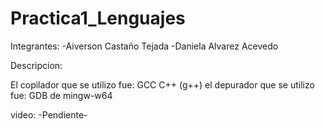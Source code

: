 # Practica1_Lenguajes

Integrantes:
-Aiverson Castaño Tejada
-Daniela Alvarez Acevedo 

Descripcion:

El copilador que se utilizo fue: 
GCC C++ (g++) 
el depurador que se utilizo fue:
GDB de mingw-w64

video:
  -Pendiente-
